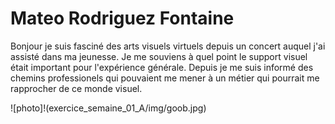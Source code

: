 <h1>Mateo Rodriguez Fontaine</h1>
<p>Bonjour je suis fasciné des arts visuels virtuels depuis un concert auquel j'ai assisté dans ma jeunesse. Je me souviens à quel point le support visuel était important pour l'expérience générale. Depuis je me suis informé des chemins professionels qui pouvaient me mener à un métier qui pourrait me rapprocher de ce monde visuel.</p>
![photo]!(exercice_semaine_01_A/img/goob.jpg)
